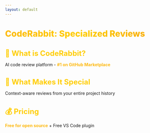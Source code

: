 ```yaml
---
layout: default
---
```


# CodeRabbit: Specialized Reviews

<div class="flex flex-col gap-14 mt-14">

<div v-click>

## 🐰 What is CodeRabbit?
AI code review platform - **#1 on GitHub Marketplace**

</div>

<div v-click>

## 🎯 What Makes It Special
Context-aware reviews from your entire project history

</div>

<div v-click>

## 💰 Pricing
**Free for open source** + Free VS Code plugin

</div>

</div>

<style>
h1 {
  background: linear-gradient(135deg, #FDB913 0%, #FFCD00 50%, #F7A600 100%);
  -webkit-background-clip: text;
  -webkit-text-fill-color: transparent;
  background-clip: text;
  font-weight: 800;
}

h2 {
  color: #FFCD00;
  font-size: 1.5rem;
  margin-bottom: 0.75rem;
}

.slidev-layout {
  background: linear-gradient(135deg, #1a1a1a 0%, #2d2d2d 100%);
  color: #ffffff;
}

strong {
  color: #FDB913;
}
</style>
